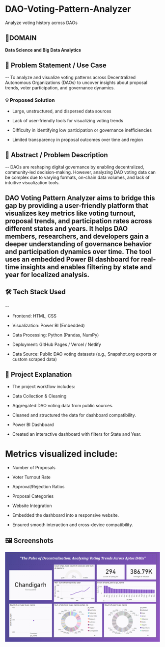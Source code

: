 # DAO-Voting-Pattern-Analyzer
Analyze voting history across DAOs

## 📌DOMAIN
**Data Science and Big Data Analytics**

## 🧩 Problem Statement / Use Case
--
To analyze and visualize voting patterns across Decentralized Autonomous Organizations (DAOs) to uncover insights about proposal trends, voter participation, and governance dynamics.

### 💡 Proposed Solution

- Large, unstructured, and dispersed data sources

- Lack of user-friendly tools for visualizing voting trends

- Difficulty in identifying low participation or governance inefficiencies

- Limited transparency in proposal outcomes over time and region

## 📝 Abstract / Problem Description
--
DAOs are reshaping digital governance by enabling decentralized, community-led decision-making. However, analyzing DAO voting data can be complex due to varying formats, on-chain data volumes, and lack of intuitive visualization tools.

DAO Voting Pattern Analyzer aims to bridge this gap by providing a user-friendly platform that visualizes key metrics like voting turnout, proposal trends, and participation rates across different states and years. It helps DAO members, researchers, and developers gain a deeper understanding of governance behavior and participation dynamics over time. The tool uses an embedded Power BI dashboard for real-time insights and enables filtering by state and year for localized analysis.
--
## 🛠️ Tech Stack Used
--
- Frontend: HTML, CSS

- Visualization: Power BI (Embedded)

- Data Processing: Python (Pandas, NumPy)

- Deployment: GitHub Pages / Vercel / Netlify

- Data Source: Public DAO voting datasets (e.g., Snapshot.org exports or custom scraped data)

## 📌 Project Explanation

- The project workflow includes:

- Data Collection & Cleaning

- Aggregated DAO voting data from public sources.

- Cleaned and structured the data for dashboard compatibility.

- Power BI Dashboard

- Created an interactive dashboard with filters for State and Year.

# Metrics visualized include:

- Number of Proposals

- Voter Turnout Rate

- Approval/Rejection Ratios

- Proposal Categories

- Website Integration

- Embedded the dashboard into a responsive website.

- Ensured smooth interaction and cross-device compatibility.

## 🖼️ Screenshots
![Prototype pic 1](https://github.com/Konda-coder/DAO-Voting-Pattern-Analyzer/blob/7f60862ca6cf8e3268a481b1289c48a0ca8f0317/DashBoard.png)

